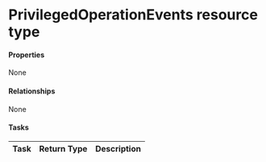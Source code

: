 # PrivilegedOperationEvents resource type



#### Properties
None

#### Relationships
None


#### Tasks

| Task		   | Return Type	|Description|
|:---------------|:--------|:----------|

